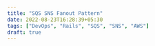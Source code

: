 ```yaml
---
title: "SQS SNS Fanout Pattern"
date: 2022-08-23T16:28:39+05:30
tags: ["DevOps", "Rails", "SQS", "SNS", "AWS"]
draft: true
---
```


